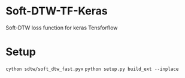 # Soft-DTW-TF-Keras
Soft-DTW loss function for keras Tensforflow 



# Setup

`cython sdtw/soft_dtw_fast.pyx`
`python setup.py build_ext --inplace`

